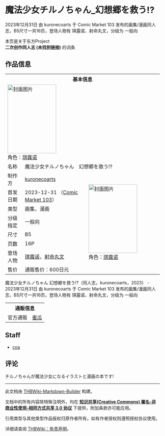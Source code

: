 # 魔法少女チルノちゃん_幻想郷を救う!?

<!-- source html: G:\repos\THBWiki-Markdown-Builder\THBWikiMarkdown\Temp\main\9\9b\ns0%3A%E9%AD%94%E6%B3%95%E5%B0%91%E5%A5%B3%E3%83%81%E3%83%AB%E3%83%8E%E3%81%A1%E3%82%83%E3%82%93_%E5%B9%BB%E6%83%B3%E9%83%B7%E3%82%92%E6%95%91%E3%81%86%21%3F.html -->

2023年12月31日 由 kuronecoarts 于 Comic Market 103 发布的画集/漫画同人志，B5尺寸一共16页，登场人物有 琪露诺、射命丸文，分级为 一般向

本页是关于东方Project  
 **二次创作同人志 (未找到链接)** 的词条

## 作品信息

<table><tbody><tr><th colspan="3">基本信息</th></tr><tr><td class="cover-artwork-mobile" colspan="2"><a href="./文件-魔法少女チルノちゃん_幻想郷を救う!-封面.jpg.md" class="image" title="封面图片"><img alt="封面图片" src="https://upload.thwiki.cc/thumb/0/02/%E9%AD%94%E6%B3%95%E5%B0%91%E5%A5%B3%E3%83%81%E3%83%AB%E3%83%8E%E3%81%A1%E3%82%83%E3%82%93_%E5%B9%BB%E6%83%B3%E9%83%B7%E3%82%92%E6%95%91%E3%81%86%21%3F%E5%B0%81%E9%9D%A2.jpg/158px-%E9%AD%94%E6%B3%95%E5%B0%91%E5%A5%B3%E3%83%81%E3%83%AB%E3%83%8E%E3%81%A1%E3%82%83%E3%82%93_%E5%B9%BB%E6%83%B3%E9%83%B7%E3%82%92%E6%95%91%E3%81%86%21%3F%E5%B0%81%E9%9D%A2.jpg" decoding="async" loading="lazy" width="158" height="224" srcset="https://upload.thwiki.cc/thumb/0/02/%E9%AD%94%E6%B3%95%E5%B0%91%E5%A5%B3%E3%83%81%E3%83%AB%E3%83%8E%E3%81%A1%E3%82%83%E3%82%93_%E5%B9%BB%E6%83%B3%E9%83%B7%E3%82%92%E6%95%91%E3%81%86%21%3F%E5%B0%81%E9%9D%A2.jpg/238px-%E9%AD%94%E6%B3%95%E5%B0%91%E5%A5%B3%E3%83%81%E3%83%AB%E3%83%8E%E3%81%A1%E3%82%83%E3%82%93_%E5%B9%BB%E6%83%B3%E9%83%B7%E3%82%92%E6%95%91%E3%81%86%21%3F%E5%B0%81%E9%9D%A2.jpg 1.5x, https://upload.thwiki.cc/thumb/0/02/%E9%AD%94%E6%B3%95%E5%B0%91%E5%A5%B3%E3%83%81%E3%83%AB%E3%83%8E%E3%81%A1%E3%82%83%E3%82%93_%E5%B9%BB%E6%83%B3%E9%83%B7%E3%82%92%E6%95%91%E3%81%86%21%3F%E5%B0%81%E9%9D%A2.jpg/317px-%E9%AD%94%E6%B3%95%E5%B0%91%E5%A5%B3%E3%83%81%E3%83%AB%E3%83%8E%E3%81%A1%E3%82%83%E3%82%93_%E5%B9%BB%E6%83%B3%E9%83%B7%E3%82%92%E6%95%91%E3%81%86%21%3F%E5%B0%81%E9%9D%A2.jpg 2x" data-file-width="637" data-file-height="900"></a><div class="cover-char">角色：<a href="./琪露诺.md" title="琪露诺">琪露诺</a></div></td>
</tr><tr><td class="label">名称</td><td colspan="2"> 魔法少女チルノちゃん　幻想郷を救う!? </td></tr><tr><td class="label">制作方</td><td><a href="./kuronecoarts.md" title="kuronecoarts">kuronecoarts</a></td><td class="cover-artwork" rowspan="8" style="min-width:224px;"><a href="./文件-魔法少女チルノちゃん_幻想郷を救う!-封面.jpg.md" class="image" title="封面图片"><img alt="封面图片" src="https://upload.thwiki.cc/thumb/0/02/%E9%AD%94%E6%B3%95%E5%B0%91%E5%A5%B3%E3%83%81%E3%83%AB%E3%83%8E%E3%81%A1%E3%82%83%E3%82%93_%E5%B9%BB%E6%83%B3%E9%83%B7%E3%82%92%E6%95%91%E3%81%86%21%3F%E5%B0%81%E9%9D%A2.jpg/158px-%E9%AD%94%E6%B3%95%E5%B0%91%E5%A5%B3%E3%83%81%E3%83%AB%E3%83%8E%E3%81%A1%E3%82%83%E3%82%93_%E5%B9%BB%E6%83%B3%E9%83%B7%E3%82%92%E6%95%91%E3%81%86%21%3F%E5%B0%81%E9%9D%A2.jpg" decoding="async" loading="lazy" width="158" height="224" srcset="https://upload.thwiki.cc/thumb/0/02/%E9%AD%94%E6%B3%95%E5%B0%91%E5%A5%B3%E3%83%81%E3%83%AB%E3%83%8E%E3%81%A1%E3%82%83%E3%82%93_%E5%B9%BB%E6%83%B3%E9%83%B7%E3%82%92%E6%95%91%E3%81%86%21%3F%E5%B0%81%E9%9D%A2.jpg/238px-%E9%AD%94%E6%B3%95%E5%B0%91%E5%A5%B3%E3%83%81%E3%83%AB%E3%83%8E%E3%81%A1%E3%82%83%E3%82%93_%E5%B9%BB%E6%83%B3%E9%83%B7%E3%82%92%E6%95%91%E3%81%86%21%3F%E5%B0%81%E9%9D%A2.jpg 1.5x, https://upload.thwiki.cc/thumb/0/02/%E9%AD%94%E6%B3%95%E5%B0%91%E5%A5%B3%E3%83%81%E3%83%AB%E3%83%8E%E3%81%A1%E3%82%83%E3%82%93_%E5%B9%BB%E6%83%B3%E9%83%B7%E3%82%92%E6%95%91%E3%81%86%21%3F%E5%B0%81%E9%9D%A2.jpg/317px-%E9%AD%94%E6%B3%95%E5%B0%91%E5%A5%B3%E3%83%81%E3%83%AB%E3%83%8E%E3%81%A1%E3%82%83%E3%82%93_%E5%B9%BB%E6%83%B3%E9%83%B7%E3%82%92%E6%95%91%E3%81%86%21%3F%E5%B0%81%E9%9D%A2.jpg 2x" data-file-width="637" data-file-height="900"></a><div class="cover-char">角色：<a href="./琪露诺.md" title="琪露诺">琪露诺</a></div></td>
</tr><tr><td class="label">首发日期</td><td>2023-12-31&#160;（<a href="/展会作品列表?e=Comic+Market%23103">Comic Market 103</a>）</td></tr><tr><td class="label">类型</td><td>画集，漫画</td></tr><tr><td class="label">分级指定</td><td>一般向</td></tr><tr><td class="label">尺寸</td><td>B5</td></tr><tr><td class="label">页数</td><td>16P</td></tr><tr><td class="label">登场人物</td><td><a href="./琪露诺.md" title="琪露诺">琪露诺</a>，<a href="./射命丸文.md" title="射命丸文">射命丸文</a></td></tr><tr><td class="label">售价</td><td>通贩售价：600日元</td></tr></tbody></table>

魔法少女チルノちゃん 幻想郷を救う!?（同人志，kuronecoarts，2023） - 2023年12月31日 由 kuronecoarts 于 Comic Market 103 发布的画集/漫画同人志，B5尺寸一共16页，登场人物有 琪露诺、射命丸文，分级为 一般向

<table><tbody><tr><th colspan="3">通贩信息</th></tr><tr><td class="label">官方通贩</td><td colspan="2"><a rel="nofollow" class="external text" href="https://www.melonbooks.co.jp/detail/detail.php?product_id=2271674">蜜瓜</a></td></tr></tbody></table>



## Staff
- [coa](./coa.md)


## 评论
  
チルノちゃんが魔法少女になるイラストと漫画の本です!
  
  
  

  





---

此文档由 [THBWiki-Markdown-Builder](https://github.com/Delsin-Yu/THBWiki-Markdown-Builder) 构建。

文档中的所有内容除特殊注明外，均在 [**知识共享(Creative Commons) 署名-非商业性使用-相同方式共享 3.0 协议**](https://creativecommons.org/licenses/by-sa/3.0/deed.zh-hans) 下提供，附加条款亦可能应用。

引用类型与其他类型作品版权归原作者所有，如有作者授权则遵照授权协议使用。

详细请查阅 [THBWiki：免责声明](https://thbwiki.cc/THBWiki:%E5%85%8D%E8%B4%A3%E5%A3%B0%E6%98%8E)。

